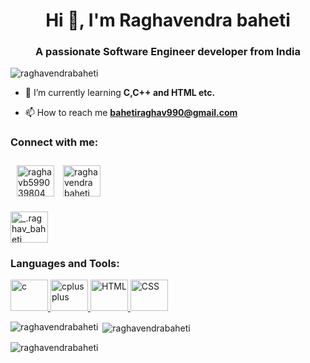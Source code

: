 <!DOCTYPE html>
<html lang="en">
<head>
    <meta charset="UTF-8">
    <meta name="viewport" content="width=device-width, initial-scale=1.0">
</head>
<link rel="stylesheet" href="gith.css">
<body>
    <h1 align="center">Hi 👋, I'm Raghavendra baheti</h1>
<h3 align="center">A passionate Software Engineer developer from India</h3>

<p align="left"> <img src="https://komarev.com/ghpvc/?username=raghavendrabaheti&label=Profile%20views&color=0e75b6&style=flat" alt="raghavendrabaheti" /> </p>

- 🌱 I’m currently learning **C,C++ and HTML etc.**

- 📫 How to reach me **bahetiraghav990@gmail.com**


<h3 align="left">Connect with me:</h3>
<p align="left">
<a href="https://twitter.com/raghavb599039804" target="blank"><img style="margin: 10px;" align="center" src="https://img.freepik.com/free-vector/new-2023-twitter-logo-x-icon-design_1017-45418.jpg?w=740&t=st=1700543378~exp=1700543978~hmac=520447542ca3fd6c0725a4da1bbf8da574fdbf263ad322140aa2ef5aa1cf9071" alt="raghavb599039804" height="50" width="60" /></a>
<a href="https://fb.com/raghavendra baheti" target="blank"><img align="center" src="https://img.freepik.com/free-psd/3d-square-with-facebook-logo_125540-1565.jpg?size=626&ext=jpg&ga=GA1.1.2055452068.1687591029&semt=ais" alt="raghavendra baheti" height="50" width="60" /></a>

<a href="https://instagram.com/_.raghav_baheti" target="blank"><img align="center" src="https://img.freepik.com/free-vector/instagram-icon_1057-2227.jpg?size=626&ext=jpg&ga=GA1.1.2055452068.1687591029&semt=ais" alt="_.raghav_baheti" height="50" width="60" /></a>
</p>

<h3 align="left">Languages and Tools:</h3>
<p align="left"> <a href="https://www.cprogramming.com/" target="_blank" rel="noreferrer"> <img src="https://upload.wikimedia.org/wikipedia/commons/1/19/C_Logo.png" alt="c" width="60" height="50"/> </a> <a href="https://www.w3schools.com/cpp/" target="_blank" rel="noreferrer"> <img src="https://encrypted-tbn0.gstatic.com/images?q=tbn:ANd9GcTp78wjekai9mUjyA_PduXuSjCCw6x3fSl8VFzZch0f&s" alt="cplusplus" width="60" height="50"/> </a>
<a href="[https://www.w3schools.com/cpp/](https://www.w3schools.com/html/default.asp)" target="_blank" rel="noreferrer"> <img src="https://cdn3d.iconscout.com/3d/free/thumb/free-html-5728485-4781249.png?f=webp" alt="HTML" width="60" height="50"/> </a>
<a href="[https://www.w3schools.com/cpp/](https://www.w3schools.com/css/default.asp)" target="_blank" rel="noreferrer"> <img src="https://rukminim2.flixcart.com/image/850/1000/ksnjp8w0/laptop-skin-decal/t/h/9/css-logo-laptop-trackpad-stickers-woopme-15-6-original-imag66dsgjmrq5pp.jpeg?q=90" alt="CSS" width="60" height="50"/> </a></p>

<p><img align="left" src="https://github-readme-stats.vercel.app/api/top-langs?username=raghavendrabaheti&show_icons=true&locale=en&layout=compact" alt="raghavendrabaheti" /></p>

<p>&nbsp;<img align="center" src="https://github-readme-stats.vercel.app/api?username=raghavendrabaheti&show_icons=true&locale=en" alt="raghavendrabaheti" /></p>

<p><img align="center" src="https://github-readme-streak-stats.herokuapp.com/?user=raghavendrabaheti&" alt="raghavendrabaheti" /></p>


</body>
</html>
